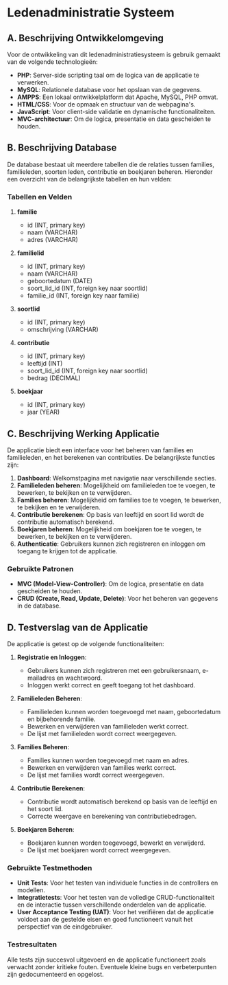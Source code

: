 # Ledenadministratie Systeem

## A. Beschrijving Ontwikkelomgeving

Voor de ontwikkeling van dit ledenadministratiesysteem is gebruik gemaakt van de volgende technologieën:

- **PHP**: Server-side scripting taal om de logica van de applicatie te verwerken.
- **MySQL**: Relationele database voor het opslaan van de gegevens.
- **AMPPS**: Een lokaal ontwikkelplatform dat Apache, MySQL, PHP omvat.
- **HTML/CSS**: Voor de opmaak en structuur van de webpagina's.
- **JavaScript**: Voor client-side validatie en dynamische functionaliteiten.
- **MVC-architectuur**: Om de logica, presentatie en data gescheiden te houden.

## B. Beschrijving Database

De database bestaat uit meerdere tabellen die de relaties tussen families, familieleden, soorten leden, contributie en boekjaren beheren. Hieronder een overzicht van de belangrijkste tabellen en hun velden:

### Tabellen en Velden

1. **familie**
   - id (INT, primary key)
   - naam (VARCHAR)
   - adres (VARCHAR)

2. **familielid**
   - id (INT, primary key)
   - naam (VARCHAR)
   - geboortedatum (DATE)
   - soort_lid_id (INT, foreign key naar soortlid)
   - familie_id (INT, foreign key naar familie)

3. **soortlid**
   - id (INT, primary key)
   - omschrijving (VARCHAR)

4. **contributie**
   - id (INT, primary key)
   - leeftijd (INT)
   - soort_lid_id (INT, foreign key naar soortlid)
   - bedrag (DECIMAL)

5. **boekjaar**
   - id (INT, primary key)
   - jaar (YEAR)

## C. Beschrijving Werking Applicatie

De applicatie biedt een interface voor het beheren van families en familieleden, en het berekenen van contributies. De belangrijkste functies zijn:

1. **Dashboard**: Welkomstpagina met navigatie naar verschillende secties.
2. **Familieleden beheren**: Mogelijkheid om familieleden toe te voegen, te bewerken, te bekijken en te verwijderen.
3. **Families beheren**: Mogelijkheid om families toe te voegen, te bewerken, te bekijken en te verwijderen.
4. **Contributie berekenen**: Op basis van leeftijd en soort lid wordt de contributie automatisch berekend.
5. **Boekjaren beheren**: Mogelijkheid om boekjaren toe te voegen, te bewerken, te bekijken en te verwijderen.
6. **Authenticatie**: Gebruikers kunnen zich registreren en inloggen om toegang te krijgen tot de applicatie.

### Gebruikte Patronen

- **MVC (Model-View-Controller)**: Om de logica, presentatie en data gescheiden te houden.
- **CRUD (Create, Read, Update, Delete)**: Voor het beheren van gegevens in de database.

## D. Testverslag van de Applicatie

De applicatie is getest op de volgende functionaliteiten:

1. **Registratie en Inloggen**:
   - Gebruikers kunnen zich registreren met een gebruikersnaam, e-mailadres en wachtwoord.
   - Inloggen werkt correct en geeft toegang tot het dashboard.

2. **Familieleden Beheren**:
   - Familieleden kunnen worden toegevoegd met naam, geboortedatum en bijbehorende familie.
   - Bewerken en verwijderen van familieleden werkt correct.
   - De lijst met familieleden wordt correct weergegeven.

3. **Families Beheren**:
   - Families kunnen worden toegevoegd met naam en adres.
   - Bewerken en verwijderen van families werkt correct.
   - De lijst met families wordt correct weergegeven.

4. **Contributie Berekenen**:
   - Contributie wordt automatisch berekend op basis van de leeftijd en het soort lid.
   - Correcte weergave en berekening van contributiebedragen.

5. **Boekjaren Beheren**:
   - Boekjaren kunnen worden toegevoegd, bewerkt en verwijderd.
   - De lijst met boekjaren wordt correct weergegeven.

### Gebruikte Testmethoden

- **Unit Tests**: Voor het testen van individuele functies in de controllers en modellen.
- **Integratietests**: Voor het testen van de volledige CRUD-functionaliteit en de interactie tussen verschillende onderdelen van de applicatie.
- **User Acceptance Testing (UAT)**: Voor het verifiëren dat de applicatie voldoet aan de gestelde eisen en goed functioneert vanuit het perspectief van de eindgebruiker.

### Testresultaten

Alle tests zijn succesvol uitgevoerd en de applicatie functioneert zoals verwacht zonder kritieke fouten. Eventuele kleine bugs en verbeterpunten zijn gedocumenteerd en opgelost.